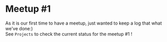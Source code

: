 # Meetup #1
As it is our first time to have a meetup, just wanted to keep a log that what we've done:)  
See `Projects` to check the current status for the meetup #1 !
